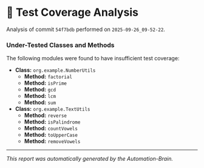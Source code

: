 # 🤖 Test Coverage Analysis

Analysis of commit `54f7bdb` performed on `2025-09-26_09-52-22`.
### Under-Tested Classes and Methods
The following modules were found to have insufficient test coverage:

- **Class:** `org.example.NumberUtils`
  - **Method:** `factorial`
  - **Method:** `isPrime`
  - **Method:** `gcd`
  - **Method:** `lcm`
  - **Method:** `sum`
- **Class:** `org.example.TextUtils`
  - **Method:** `reverse`
  - **Method:** `isPalindrome`
  - **Method:** `countVowels`
  - **Method:** `toUpperCase`
  - **Method:** `removeVowels`

---
*This report was automatically generated by the Automation-Brain.*